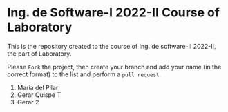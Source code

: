 # Ing. de Software-I 2022-II Course of Laboratory
This is the repository created to the course of Ing. de software-II 2022-II, the part of Laboratory.


Please `Fork` the project, then create your branch and add your name (in the correct format) to the list and perform a `pull request`.

<ol>
  <li>Maria del Pilar</li>
  <li>Gerar Quispe T</li>
  <li>Gerar 2</li>
</ol>
